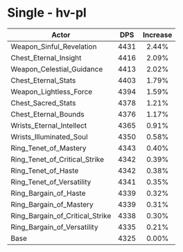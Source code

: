 # Single - hv-pl
| Actor | DPS | Increase |
|---|:---:|:---:|
|Weapon_Sinful_Revelation|4431|2.44%|
|Chest_Eternal_Insight|4416|2.09%|
|Weapon_Celestial_Guidance|4413|2.02%|
|Chest_Eternal_Stats|4403|1.79%|
|Weapon_Lightless_Force|4394|1.59%|
|Chest_Sacred_Stats|4378|1.21%|
|Chest_Eternal_Bounds|4376|1.17%|
|Wrists_Eternal_Intellect|4365|0.91%|
|Wrists_Illuminated_Soul|4350|0.58%|
|Ring_Tenet_of_Mastery|4343|0.40%|
|Ring_Tenet_of_Critical_Strike|4342|0.39%|
|Ring_Tenet_of_Haste|4342|0.38%|
|Ring_Tenet_of_Versatility|4341|0.35%|
|Ring_Bargain_of_Haste|4339|0.32%|
|Ring_Bargain_of_Mastery|4339|0.31%|
|Ring_Bargain_of_Critical_Strike|4338|0.30%|
|Ring_Bargain_of_Versatility|4335|0.21%|
|Base|4325|0.00%|
